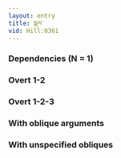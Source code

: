 ```yaml
---
layout: entry
title: སྒལ་
vid: Hill:0361
---
```

### Dependencies (N = 1)


### Overt 1-2


### Overt 1-2-3


### With oblique arguments


### With unspecified obliques
